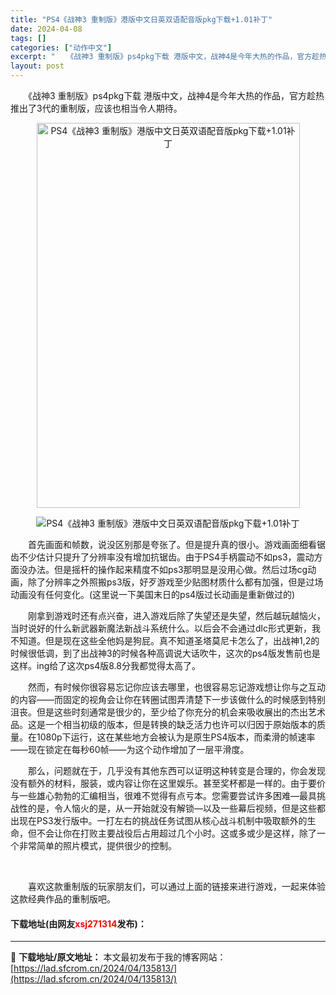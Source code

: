 ```yaml
---
title: "PS4《战神3 重制版》港版中文日英双语配音版pkg下载+1.01补丁"
date: 2024-04-08
tags: []
categories: ["动作中文"]
excerpt: "　　《战神3 重制版》ps4pkg下载 港版中文，战神4是今年大热的作品，官方趁热推出了3代的重制版，应该也相当令人期待。 　　首先画面和帧数，说没区别那是夸张了。但是提升真的很小。游戏画面细看锯齿不少估计只提升了分辨率没有增加抗锯齿。由于PS4手柄震动不如ps3，震动方面没办法。但是摇杆的操作起来&hellip;"
layout: post
---
```


 <p>　　《战神3 重制版》ps4pkg下载 港版中文，战神4是今年大热的作品，官方趁热推出了3代的重制版，应该也相当令人期待。</p> <p style="text-align: center;"><img src="https://lad.sfcrom.cn/wp-content/uploads/2024/04/20240408_661358d7b9b7b.webp" style="width: 421px; height: 616px;" alt="PS4《战神3 重制版》港版中文日英双语配音版pkg下载+1.01补丁" /></p> <p align="center"><img align="" border="0" src="https://lad.sfcrom.cn/wp-content/uploads/2024/04/20240408_661358d825645.webp" alt="PS4《战神3 重制版》港版中文日英双语配音版pkg下载+1.01补丁" /></p> <p>　　首先画面和帧数，说没区别那是夸张了。但是提升真的很小。游戏画面细看锯齿不少估计只提升了分辨率没有增加抗锯齿。由于PS4手柄震动不如ps3，震动方面没办法。但是摇杆的操作起来精度不如ps3那明显是没用心做。然后过场cg动画，除了分辨率之外照搬ps3版，好歹游戏至少贴图材质什么都有加强，但是过场动画没有任何变化。(这里说一下美国末日的ps4版过长动画是重新做过的)</p> <p>　　刚拿到游戏时还有点兴奋，进入游戏后除了失望还是失望，然后越玩越恼火，当时说好的什么新武器新魔法新战斗系统什么。以后会不会通过dlc形式更新，我不知道。但是现在这些全他妈是狗屁。真不知道圣塔莫尼卡怎么了，出战神1,2的时候很低调，到了出战神3的时候各种高调说大话吹牛，这次的ps4版发售前也是这样。ing给了这次ps4版8.8分我都觉得太高了。</p> <p>　　然而，有时候你很容易忘记你应该去哪里，也很容易忘记游戏想让你与之互动的内容&mdash;&mdash;而固定的视角会让你在转圈试图弄清楚下一步该做什么的时候感到特别沮丧。但是这些时刻通常是很少的，至少给了你充分的机会来吸收展出的杰出艺术品。这是一个相当初级的版本，但是转换的缺乏活力也许可以归因于原始版本的质量。在1080p下运行，这在某些地方会被认为是原生PS4版本，而柔滑的帧速率&mdash;&mdash;现在锁定在每秒60帧&mdash;&mdash;为这个动作增加了一层平滑度。</p> <p>　　那么，问题就在于，几乎没有其他东西可以证明这种转变是合理的，你会发现没有额外的材料，服装，或内容让你在这里娱乐。甚至奖杯都是一样的。由于要价与一些雄心勃勃的汇编相当，很难不觉得有点亏本。您需要尝试许多困难&mdash;最具挑战性的是，令人恼火的是，从一开始就没有解锁&mdash;以及一些幕后视频，但是这些都出现在PS3发行版中。一打左右的挑战任务试图从核心战斗机制中吸取额外的生命，但不会让你在打败主要战役后占用超过几个小时。这或多或少是这样，除了一个非常简单的照片模式，提供很少的控制。</p> <p>&nbsp;</p> <p>　　喜欢这款重制版的玩家朋友们，可以通过上面的链接来进行游戏，一起来体验这款经典作品的重制版吧。</p> <p><h4>下载地址(由网友<font color="red">xsj271314</font>发布)：</h4></p> 

---
📖 **下载地址/原文地址：** 本文最初发布于我的博客网站：[https://lad.sfcrom.cn/2024/04/135813/](https://lad.sfcrom.cn/2024/04/135813/)
